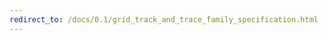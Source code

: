 ```yaml
---
redirect_to: /docs/0.1/grid_track_and_trace_family_specification.html
---
```


<!--
  Copyright 2018-2020 Cargill Incorporated
  Licensed under Creative Commons Attribution 4.0 International License
  https://creativecommons.org/licenses/by/4.0/
-->
